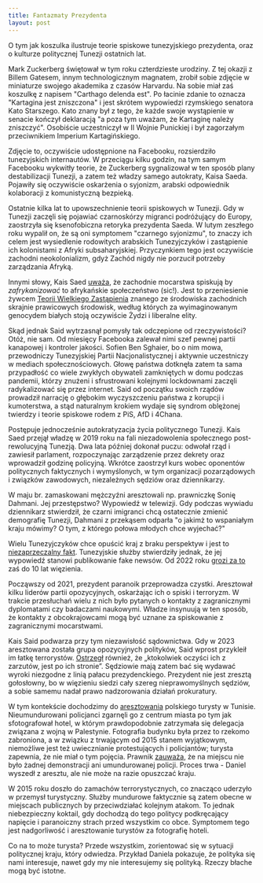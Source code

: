 ```yaml
---
title: Fantazmaty Prezydenta
layout: post
---
```


O tym jak koszulka ilustruje teorie spiskowe tunezyjskiego prezydenta, oraz o kulturze politycznej Tunezji ostatnich lat. 

Mark Zuckerberg świętował w tym roku czterdzieste urodziny. Z tej okazji z Billem Gatesem, innym technologicznym magnatem, zrobił sobie zdjęcie w miniaturze swojego akademika z czasów Harvardu. Na sobie miał zaś koszulkę z napisem "Carthago delenda est". Po łacinie zdanie to oznacza "Kartagina jest zniszczona" i jest skrótem wypowiedzi rzymskiego senatora Kato Starszego. Kato znany był z tego, że każde swoje wystąpienie w senacie kończył deklaracją "a poza tym uważam, że Kartaginę należy zniszczyć". Osobiście uczestniczył w II Wojnie Punickiej i był zagorzałym przeciwnikiem Imperium Kartagińskiego. 

Zdjęcie to, oczywiście udostępnione na Facebooku, rozsierdziło tunezyjskich internautów. W przeciągu kilku godzin, na tym samym Facebooku wykwitły teorie, że Zuckerberg sygnalizował w ten sposób plany destabilizacji Tunezji, a zatem też władzy samego autokraty, Kaisa Saeda. Pojawiły się oczywiście oskarżenia o syjonizm, arabski odpowiednik kolaboracji z komunistyczną bezpieką. 

Ostatnie kilka lat to upowszechnienie teorii spiskowych w Tunezji. Gdy w Tunezji zaczęli się pojawiać czarnoskórzy migranci podróżujący do Europy, zaostrzyła się ksenofobiczna retoryka prezydenta Saeda. W lutym zeszłego roku wypalił on, że są oni symptomem "czarnego syjonizmu", to znaczy ich celem jest wysiedlenie rodowitych arabskich Tunezyjczyków i zastąpienie ich kolonistami z Afryki subsaharyjskiej. Przyczynkiem tego jest oczywiście zachodni neokolonializm, gdyż Zachód nigdy nie porzucił potrzeby zarządzania Afryką. 

Innymi słowy, Kais Saed [uważa](https://newlinesmag.com/reportage/tunisias-president-gives-life-to-a-zionism-conspiracy-theory/), że zachodnie mocarstwa spiskują by _zafrykanizować_ to afrykańskie społeczeństwo (sic!). Jest to przeniesienie żywcem [Teorii Wielkiego Zastąpienia](https://oko.press/teoria-wielkiego-przemieszczenia-czy-bialych-ludzi-zastapia-imigranci) znanego ze środowiska zachodnich skrajnie prawicowych środowisk, według których za wyimaginowanym genocydem białych stoją oczywiście Żydzi i liberalne elity. 

Skąd jednak Said wytrzasnął pomysły tak odczepione od rzeczywistości? Otóż, nie sam. Od miesięcy Facebooka zalewał nimi szef pewnej partii kanapowej i kontroler jakości. Sofien Ben Sghaier, bo o nim mowa, przewodniczy Tunezyjskiej Partii Nacjonalistycznej i aktywnie uczestniczy w mediach społecznościowych. Głowę państwa dotknęła zatem ta sama przypadłość co wiele zwykłych obywateli zamkniętych w domu podczas pandemii, którzy znużeni i sfrustrowani kolejnymi lockdownami zaczęli radykalizować się przez internet. Said od początku swoich rządów prowadził narrację o głębokim wyczyszczeniu państwa z korupcji i kumoterstwa, a stąd naturalnym krokiem wydaje się syndrom oblężonej twierdzy i teorie spiskowe rodem z PiS, AfD i 4Chana. 

Postępuje jednocześnie autokratyzacja życia politycznego Tunezji. Kais Saed przejął władzę w 2019 roku na fali niezadowolenia społecznego post-rewolucyjną Tunezją. Dwa lata później dokonał puczu: odwołał rząd i zawiesił parlament, rozpoczynając zarządzenie przez dekrety oraz wprowadził godzinę policyjną. Wkrótce zaostrzył kurs wobec oponentów politycznych faktycznych i wymyślonych, w tym organizacji pozarządowych i związków zawodowych, niezależnych sędziów oraz dziennikarzy. 

W maju br. zamaskowani mężczyźni aresztowali np. prawniczkę Sonię Dahmani. Jej przestępstwo? Wypowiedź w telewizji. Gdy podczas wywiadu dziennikarz stwierdził, że czarni imigranci chcą ostatecznie zmienić demografię Tunezji, Dahmani z przekąsem odparła "o jakimż to wspaniałym kraju mówimy? O tym, z którego połowa młodych chce wyjechać?"

Wielu Tunezyjczyków chce opuścić kraj z braku perspektyw i jest to [niezaprzeczalny fakt](https://newlinesmag.com/reportage/tunisias-security-forces-are-supposed-to-stop-migration-instead-theyre-fueling-the-flight-of-many/). Tunezyjskie służby stwierdziły jednak, że jej wypowiedź stanowi publikowanie fake newsów. Od 2022 roku [grozi za to](https://newlinesmag.com/spotlight/if-carthage-is-destroyed-it-wont-be-at-the-hands-of-mark-zuckerberg/) zaś do 10 lat więzienia. 

Począwszy od 2021, prezydent paranoik przeprowadza czystki. Aresztował kilku liderów partii opozycyjnych, oskarżając ich o spiski i terroryzm. W trakcie przesłuchań wielu z nich było pytanych o kontakty z zagranicznymi dyplomatami czy badaczami naukowymi. Władze insynuują w ten sposób, że kontakty z obcokrajowcami mogą być uznane za spiskowanie z zagranicznymi mocarstwami. 

Kais Said podwarza przy tym niezawisłość sądownictwa. Gdy w 2023 aresztowana została grupa opozycyjnych polityków, Said wprost przykleił im łatkę terrorystów. [Ostrzegł](https://www.hrw.org/news/2023/02/24/tunisia-wave-arrests-targets-critics-and-opposition-figures) również, że „ktokolwiek oczyści ich z zarzutów, jest po ich stronie”. Sędziowie mają zatem bać się wydawać wyroki niezgodne z linią pałacu prezydenckiego. Prezydent nie jest zresztą gołosłowny, bo w więzieniu siedzi cały szereg nieprawomyślnych sędziów, a sobie samemu nadał prawo nadzorowania działań prokuratury. 

W tym kontekście dochodzimy do [aresztowania](https://bydgoszcz.wyborcza.pl/bydgoszcz/7,48722,31010278,polski-turysta-trafil-do-wiezienia-w-tunezji-chcial-tylko-zobaczyc.html#S.embed_article-K.C-B.1-L.1.zw) polskiego turysty w Tunisie. Nieumundurowani policjanci zgarnęli go z centrum miasta po tym jak sfotografował hotel, w którym prawdopodobnie zatrzymała się delegacja związana z wojną w Palestynie. Fotografia budynku była przez to rzekomo zabroniona, a w związku z trwającym od 2015 stanem wyjątkowym, niemożliwe jest też uwiecznianie protestujących i policjantów; turysta zapewnia, że nie miał o tym pojęcia. Prawnik [zauważa](https://bydgoszcz.wyborcza.pl/bydgoszcz/7,48722,31062884,polski-turysta-zostal-zwolniony-z-wiezienia-w-tunezji-ale-nie.html), że na miejscu nie było żadnej demonstracji ani umundurowanej policji. Proces trwa - Daniel wyszedł z aresztu, ale nie może na razie opuszczać kraju. 

W 2015 roku doszło do zamachów terrorystycznych, co znacząco uderzyło w przemysł turystyczny. Służby mundurowe faktycznie są zatem obecne w miejscach publicznych by przeciwdziałać kolejnym atakom. To jednak niebezpieczny koktail, gdy dochodzą do tego politycy podkręcający napięcie i paranoiczny strach przed wszystkim co obce. Symptomem tego jest nadgorliwość i aresztowanie turystów za fotografię hoteli. 

Co na to może turysta? Przede wszystkim, zorientować się w sytuacji politycznej kraju, który odwiedza. Przykład Daniela pokazuje, że polityka się nami interesuje, nawet gdy my nie interesujemy się polityką. Rzeczy błache mogą być istotne. 
